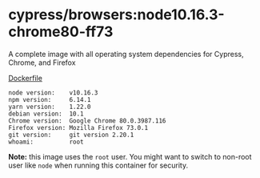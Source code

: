 # cypress/browsers:node10.16.3-chrome80-ff73

A complete image with all operating system dependencies for Cypress, Chrome, and Firefox

[Dockerfile](Dockerfile)

```text
node version:    v10.16.3
npm version:     6.14.1
yarn version:    1.22.0
debian version:  10.1
Chrome version:  Google Chrome 80.0.3987.116
Firefox version: Mozilla Firefox 73.0.1
git version:     git version 2.20.1
whoami:          root
```

**Note:** this image uses the `root` user. You might want to switch to non-root
user like `node` when running this container for security.
